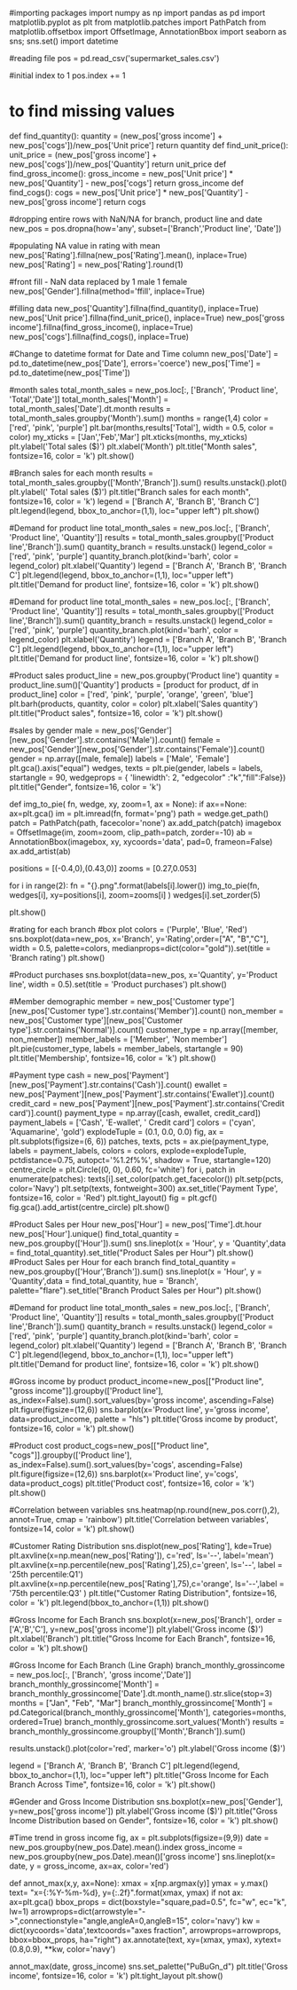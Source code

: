 #importing packages
import numpy as np
import pandas as pd
import matplotlib.pyplot as plt
from matplotlib.patches import PathPatch
from matplotlib.offsetbox import OffsetImage, AnnotationBbox
import seaborn as sns; sns.set()
import datetime

#reading file
pos = pd.read_csv('supermarket_sales.csv')

#initial index to 1
pos.index += 1

# to find missing values
def find_quantity():
    quantity = (new_pos['gross income'] + new_pos['cogs'])/new_pos['Unit price']
    return quantity
def find_unit_price():
    unit_price = (new_pos['gross income'] + new_pos['cogs'])/new_pos['Quantity']
    return unit_price
def find_gross_income():
    gross_income = new_pos['Unit price'] * new_pos['Quantity'] - new_pos['cogs']
    return gross_income
def find_cogs():
    cogs = new_pos['Unit price'] * new_pos['Quantity'] - new_pos['gross income']
    return cogs

#dropping entire rows with NaN/NA for branch, product line and date
new_pos = pos.dropna(how='any', subset=['Branch','Product line', 'Date'])

#populating NA value in rating with mean
new_pos['Rating'].fillna(new_pos['Rating'].mean(), inplace=True)
new_pos['Rating'] = new_pos['Rating'].round(1)

#front fill - NaN data replaced by 1 male 1 female
new_pos['Gender'].fillna(method='ffill', inplace=True)

#filling data
new_pos['Quantity'].fillna(find_quantity(), inplace=True)
new_pos['Unit price'].fillna(find_unit_price(), inplace=True)
new_pos['gross income'].fillna(find_gross_income(), inplace=True)
new_pos['cogs'].fillna(find_cogs(), inplace=True)

#Change to datetime format for Date and Time column
new_pos['Date'] = pd.to_datetime(new_pos['Date'], errors='coerce')
new_pos['Time'] = pd.to_datetime(new_pos['Time'])

#month sales
total_month_sales = new_pos.loc[:, ['Branch', 'Product line', 'Total','Date']]
total_month_sales['Month'] = total_month_sales['Date'].dt.month
results = total_month_sales.groupby('Month').sum()
months = range(1,4)
color = ['red', 'pink', 'purple']
plt.bar(months,results['Total'], width = 0.5, color = color)
my_xticks = ['Jan','Feb','Mar']
plt.xticks(months, my_xticks)
plt.ylabel('Total sales ($)')
plt.xlabel('Month')
plt.title("Month sales", fontsize=16, color = 'k')
plt.show()

#Branch sales for each month
results = total_month_sales.groupby(['Month','Branch']).sum()
results.unstack().plot()
plt.ylabel(' Total sales ($)')
plt.title("Branch sales for each month", fontsize=16, color = 'k')
legend = ['Branch A', 'Branch B', 'Branch C']
plt.legend(legend, bbox_to_anchor=(1,1), loc="upper left")
plt.show()

#Demand for product line
total_month_sales = new_pos.loc[:, ['Branch', 'Product line', 'Quantity']]
results = total_month_sales.groupby(['Product line','Branch']).sum()
quantity_branch = results.unstack()
legend_color = ['red', 'pink', 'purple']
quantity_branch.plot(kind='barh', color = legend_color)
plt.xlabel('Quantity')
legend = ['Branch A', 'Branch B', 'Branch C']
plt.legend(legend, bbox_to_anchor=(1,1), loc="upper left")
plt.title('Demand for product line', fontsize=16, color = 'k')
plt.show()

#Demand for product line
total_month_sales = new_pos.loc[:, ['Branch', 'Product line', 'Quantity']]
results = total_month_sales.groupby(['Product line','Branch']).sum()
quantity_branch = results.unstack()
legend_color = ['red', 'pink', 'purple']
quantity_branch.plot(kind='barh', color = legend_color)
plt.xlabel('Quantity')
legend = ['Branch A', 'Branch B', 'Branch C']
plt.legend(legend, bbox_to_anchor=(1,1), loc="upper left")
plt.title('Demand for product line', fontsize=16, color = 'k')
plt.show()

#Product sales
product_line = new_pos.groupby('Product line')
quantity = product_line.sum()['Quantity']
products = [product for product, df in product_line]
color = ['red', 'pink', 'purple', 'orange', 'green', 'blue']
plt.barh(products, quantity, color = color)
plt.xlabel('Sales quantity')
plt.title("Product sales", fontsize=16, color = 'k')
plt.show()

#sales by gender
male = new_pos['Gender'][new_pos['Gender'].str.contains('Male')].count()
female = new_pos['Gender'][new_pos['Gender'].str.contains('Female')].count()
gender = np.array([male, female])
labels = ['Male', 'Female']
plt.gca().axis("equal")
wedges, texts = plt.pie(gender, labels = labels, startangle = 90, wedgeprops = { 'linewidth': 2, "edgecolor" :"k","fill":False})
plt.title("Gender", fontsize=16, color = 'k')

def img_to_pie( fn, wedge, xy, zoom=1, ax = None):
    if ax==None: ax=plt.gca()
    im = plt.imread(fn, format='png')
    path = wedge.get_path()
    patch = PathPatch(path, facecolor='none')
    ax.add_patch(patch)
    imagebox = OffsetImage(im, zoom=zoom, clip_path=patch, zorder=-10)
    ab = AnnotationBbox(imagebox, xy, xycoords='data', pad=0, frameon=False)
    ax.add_artist(ab)

positions = [(-0.4,0),(0.43,0)]
zooms = [0.27,0.053]

for i in range(2):
    fn = "{}.png".format(labels[i].lower())
    img_to_pie(fn, wedges[i], xy=positions[i], zoom=zooms[i] )
    wedges[i].set_zorder(5)
    
plt.show()

#rating for each branch #box plot
colors = ('Purple', 'Blue', 'Red')
sns.boxplot(data=new_pos, x='Branch', y='Rating',order=["A", "B","C"], width = 0.5, palette=colors, medianprops=dict(color="gold")).set(title = 'Branch rating')
plt.show()

#Product purchases
sns.boxplot(data=new_pos, x='Quantity', y='Product line', width = 0.5).set(title = 'Product purchases')
plt.show()

#Member demographic
member = new_pos['Customer type'][new_pos['Customer type'].str.contains('Member')].count()
non_member = new_pos['Customer type'][new_pos['Customer type'].str.contains('Normal')].count()
customer_type = np.array([member, non_member])
member_labels = ['Member', 'Non member']
plt.pie(customer_type, labels = member_labels, startangle = 90)
plt.title('Membership', fontsize=16, color = 'k')
plt.show()

#Payment type
cash = new_pos['Payment'][new_pos['Payment'].str.contains('Cash')].count()
ewallet = new_pos['Payment'][new_pos['Payment'].str.contains('Ewallet')].count()
credit_card = new_pos['Payment'][new_pos['Payment'].str.contains('Credit card')].count()
payment_type = np.array([cash, ewallet, credit_card])
payment_labels = ['Cash', 'E-wallet', ' Credit card']
colors = ('cyan', 'Aquamarine', 'gold')
explodeTuple = (0.1, 0.0, 0.0)
fig, ax = plt.subplots(figsize=(6, 6))
patches, texts, pcts = ax.pie(payment_type, labels = payment_labels, colors = colors, explode=explodeTuple, pctdistance=0.75, autopct='%1.2f%%', shadow = True, startangle=120)
centre_circle = plt.Circle((0, 0), 0.60, fc='white')
for i, patch in enumerate(patches):
  texts[i].set_color(patch.get_facecolor())
plt.setp(pcts, color='Navy')
plt.setp(texts, fontweight=300)
ax.set_title('Payment Type', fontsize=16, color = 'Red')
plt.tight_layout()
fig = plt.gcf()
fig.gca().add_artist(centre_circle)
plt.show()

#Product Sales per Hour
new_pos['Hour'] = new_pos['Time'].dt.hour
new_pos['Hour'].unique()
find_total_quantity = new_pos.groupby(['Hour']).sum()
sns.lineplot(x = 'Hour',  y = 'Quantity',data = find_total_quantity).set_title("Product Sales per Hour")
plt.show()
#Product Sales per Hour for each branch
find_total_quantity = new_pos.groupby(['Hour','Branch']).sum()
sns.lineplot(x = 'Hour',  y = 'Quantity',data = find_total_quantity, hue = 'Branch', palette="flare").set_title("Branch Product Sales per Hour")
plt.show()

#Demand for product line
total_month_sales = new_pos.loc[:, ['Branch', 'Product line', 'Quantity']]
results = total_month_sales.groupby(['Product line','Branch']).sum()
quantity_branch = results.unstack()
legend_color = ['red', 'pink', 'purple']
quantity_branch.plot(kind='barh', color = legend_color)
plt.xlabel('Quantity')
legend = ['Branch A', 'Branch B', 'Branch C']
plt.legend(legend, bbox_to_anchor=(1,1), loc="upper left")
plt.title('Demand for product line', fontsize=16, color = 'k')
plt.show()

#Gross income by product
product_income=new_pos[["Product line", "gross income"]].groupby(['Product line'], as_index=False).sum().sort_values(by='gross income', ascending=False)
plt.figure(figsize=(12,6))
sns.barplot(x='Product line', y='gross income', data=product_income, palette = "hls")
plt.title('Gross income by product', fontsize=16, color = 'k')
plt.show()

#Product cost
product_cogs=new_pos[["Product line", "cogs"]].groupby(['Product line'], as_index=False).sum().sort_values(by='cogs', ascending=False)
plt.figure(figsize=(12,6))
sns.barplot(x='Product line', y='cogs', data=product_cogs)
plt.title('Product cost', fontsize=16, color = 'k')
plt.show()

#Correlation between variables
sns.heatmap(np.round(new_pos.corr(),2), annot=True, cmap = 'rainbow')
plt.title('Correlation between variables', fontsize=14, color = 'k')
plt.show()

#Customer Rating Distribution
sns.displot(new_pos['Rating'], kde=True)
plt.axvline(x=np.mean(new_pos['Rating']), c='red', ls='--', label='mean')
plt.axvline(x=np.percentile(new_pos['Rating'],25),c='green', ls='--', label = '25th percentile:Q1')
plt.axvline(x=np.percentile(new_pos['Rating'],75),c='orange', ls='--',label = '75th percentile:Q3' )
plt.title("Customer Rating Distribution", fontsize=16, color = 'k')
plt.legend(bbox_to_anchor=(1,1))
plt.show()

#Gross Income for Each Branch
sns.boxplot(x=new_pos['Branch'], order = ['A','B','C'], y=new_pos['gross income'])
plt.ylabel('Gross income ($)')
plt.xlabel('Branch')
plt.title("Gross Income for Each Branch", fontsize=16, color = 'k')
plt.show()

#Gross Income for Each Branch (Line Graph)
branch_monthly_grossincome = new_pos.loc[:, ['Branch', 'gross income','Date']]
branch_monthly_grossincome['Month'] = branch_monthly_grossincome['Date'].dt.month_name().str.slice(stop=3)
months = ["Jan", "Feb", "Mar"]
branch_monthly_grossincome['Month'] = pd.Categorical(branch_monthly_grossincome['Month'], categories=months, ordered=True)
branch_monthly_grossincome.sort_values('Month')
results = branch_monthly_grossincome.groupby(['Month','Branch']).sum()

results.unstack().plot(color='red', marker='o')
plt.ylabel('Gross income ($)')

legend = ['Branch A', 'Branch B', 'Branch C']
plt.legend(legend, bbox_to_anchor=(1,1), loc="upper left")
plt.title("Gross Income for Each Branch Across Time", fontsize=16, color = 'k')
plt.show()

#Gender and Gross Income Distribution
sns.boxplot(x=new_pos['Gender'], y=new_pos['gross income'])
plt.ylabel('Gross income ($)')
plt.title("Gross Income Distribution based on Gender", fontsize=16, color = 'k')
plt.show()

#Time trend in gross income
fig, ax = plt.subplots(figsize=(9,9))
date = new_pos.groupby(new_pos.Date).mean().index
gross_income = new_pos.groupby(new_pos.Date).mean()['gross income']
sns.lineplot(x= date, y = gross_income, ax=ax, color='red')

def annot_max(x,y, ax=None):
    xmax = x[np.argmax(y)]
    ymax = y.max()
    text= "x={:%Y-%m-%d}, y={:.2f}".format(xmax, ymax)
    if not ax:
        ax=plt.gca()
    bbox_props = dict(boxstyle="square,pad=0.5", fc="w", ec="k", lw=1)
    arrowprops=dict(arrowstyle="->",connectionstyle="angle,angleA=0,angleB=15", color='navy')
    kw = dict(xycoords='data',textcoords="axes fraction",
              arrowprops=arrowprops, bbox=bbox_props, ha="right")
    ax.annotate(text, xy=(xmax, ymax), xytext=(0.8,0.9), **kw, color='navy')

annot_max(date, gross_income)
sns.set_palette("PuBuGn_d")
plt.title('Gross income', fontsize=16, color = 'k')
plt.tight_layout
plt.show()
